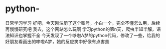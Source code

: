 # python-
日常学习学习
好吧，今天刚注册了这个账号，小白一个，完全不懂怎么用，后续再慢慢研究吧
我去，这个网站怎么玩啊
学习python的第n天，爬虫半知半解，语法知识也掌握不全
今天发现了一个哆啦A梦的python代码，修改了一些，给我的好朋友看画出的哆啦A梦，她的反应笑中好像有点害羞
